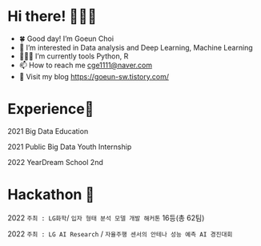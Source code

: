 # Hi there! 🙋🏻‍♀️
 - 🍀 Good day! I’m Goeun Choi 
 - 👀 I’m interested in Data analysis and Deep Learning, Machine Learning 
 - 👩🏻‍💻 I’m currently tools Python, R  
 - 📫 How to reach me cge1111@naver.com 
 - 🐻 Visit my blog https://goeun-sw.tistory.com/ 



# Experience🏫 #
 2021 Big Data Education 
 
 2021 Public Big Data Youth Internship 
 
 2022 YearDream School 2nd
 
 
# Hackathon 🎯

2022 ``주최 : LG화학``/ ``입자 형태 분석 모델 개발 해커톤`` 16등(총 62팀)

2022 ``주최 : LG AI Research`` / ``자율주행 센서의 안테나 성능 예측 AI 경진대회`` 
